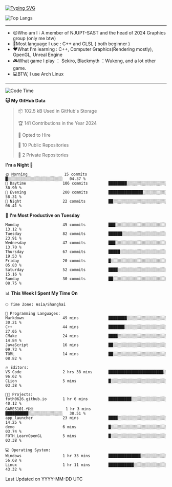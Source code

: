 <a href="https://git.io/typing-svg">
  <img src="https://readme-typing-svg.demolab.com?font=Fira+Code&pause=1000&random=false&width=435&separator=%3D&lines=std%3A%3Aprintln(%22Hello,+world!%22);" alt="Typing SVG" />
</a>

![Top Langs](https://github-readme-stats.vercel.app/api/top-langs/?username=FOTH0626&theme=transparent)

---

- 😉Who am I : A member of NJUPT-SAST and the head of 2024 Graphics group (only me btw)
- 📖Most language I use : C++ and GLSL ( both beginner )
- ❤What I'm learning : C++, Computer Graphics(Rendering mostly), OpenGL, Unreal Engine
- 🎮What game I play ： Sekiro, Blackmyth ：Wukong, and a lot other game.
- 💻BTW, I use Arch Linux
---
<!--START_SECTION:waka-->
![Code Time](http://img.shields.io/badge/Code%20Time-30%20hrs%2038%20mins-blue)

**🐱 My GitHub Data** 

> 📦 102.5 kB Used in GitHub's Storage 
 > 
> 🏆 141 Contributions in the Year 2024
 > 
> 💼 Opted to Hire
 > 
> 📜 10 Public Repositories 
 > 
> 🔑 2 Private Repositories 
 > 
**I'm a Night 🦉** 

```text
🌞 Morning                15 commits          █░░░░░░░░░░░░░░░░░░░░░░░░   04.37 % 
🌆 Daytime                106 commits         ████████░░░░░░░░░░░░░░░░░   30.90 % 
🌃 Evening                200 commits         ███████████████░░░░░░░░░░   58.31 % 
🌙 Night                  22 commits          ██░░░░░░░░░░░░░░░░░░░░░░░   06.41 % 
```
📅 **I'm Most Productive on Tuesday** 

```text
Monday                   45 commits          ███░░░░░░░░░░░░░░░░░░░░░░   13.12 % 
Tuesday                  82 commits          ██████░░░░░░░░░░░░░░░░░░░   23.91 % 
Wednesday                47 commits          ███░░░░░░░░░░░░░░░░░░░░░░   13.70 % 
Thursday                 67 commits          █████░░░░░░░░░░░░░░░░░░░░   19.53 % 
Friday                   20 commits          █░░░░░░░░░░░░░░░░░░░░░░░░   05.83 % 
Saturday                 52 commits          ████░░░░░░░░░░░░░░░░░░░░░   15.16 % 
Sunday                   30 commits          ██░░░░░░░░░░░░░░░░░░░░░░░   08.75 % 
```


📊 **This Week I Spent My Time On** 

```text
🕑︎ Time Zone: Asia/Shanghai

💬 Programming Languages: 
Markdown                 49 mins             ████████░░░░░░░░░░░░░░░░░   30.21 % 
C++                      44 mins             ███████░░░░░░░░░░░░░░░░░░   27.05 % 
CMake                    24 mins             ████░░░░░░░░░░░░░░░░░░░░░   14.84 % 
JavaScript               16 mins             ██░░░░░░░░░░░░░░░░░░░░░░░   09.73 % 
TOML                     14 mins             ██░░░░░░░░░░░░░░░░░░░░░░░   08.82 % 

🔥 Editors: 
VS Code                  2 hrs 38 mins       ████████████████████████░   96.62 % 
CLion                    5 mins              █░░░░░░░░░░░░░░░░░░░░░░░░   03.38 % 

🐱‍💻 Projects: 
foth0626.github.io       1 hr 6 mins         ██████████░░░░░░░░░░░░░░░   40.12 % 
GAMES101-作业              1 hr 3 mins         ██████████░░░░░░░░░░░░░░░   38.51 % 
app_launcher             23 mins             ████░░░░░░░░░░░░░░░░░░░░░   14.25 % 
demo                     6 mins              █░░░░░░░░░░░░░░░░░░░░░░░░   03.74 % 
FOTH_LearnOpenGL         5 mins              █░░░░░░░░░░░░░░░░░░░░░░░░   03.38 % 

💻 Operating System: 
Windows                  1 hr 33 mins        ██████████████░░░░░░░░░░░   56.68 % 
Linux                    1 hr 11 mins        ███████████░░░░░░░░░░░░░░   43.32 % 
```


 Last Updated on YYYY-MM-DD UTC
<!--END_SECTION:waka-->
